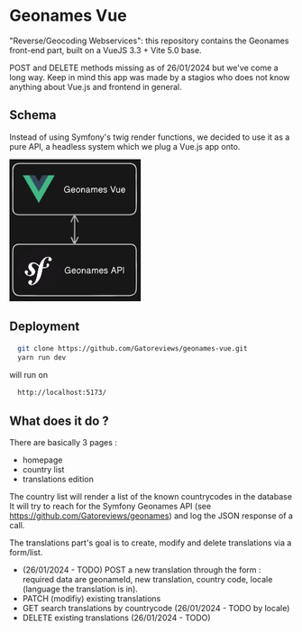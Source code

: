 # Geonames Vue

"Reverse/Geocoding Webservices": this repository contains the Geonames front-end part, built on a VueJS 3.3 + Vite 5.0 base.

POST and DELETE methods missing as of 26/01/2024 but we've come a long way.
Keep in mind this app was made by a stagios who does not know anything about Vue.js and frontend in general.

## Schema

Instead of using Symfony's twig render functions, we decided to use it as a pure API, a headless system which we plug a Vue.js app onto.

![Geonames-readme-schema](src/assets/readme_schema.jpg)

## Deployment

```bash
  git clone https://github.com/Gatoreviews/geonames-vue.git
  yarn run dev
```
will run on 
```bash
  http://localhost:5173/
```

## What does it do ?

There are basically 3 pages : 
- homepage
- country list
- translations edition 

The country list will render a list of the known countrycodes in the database
It will try to reach for the Symfony Geonames API (see https://github.com/Gatoreviews/geonames) and log the JSON response of a call.

The translations part's goal is to create, modify and delete translations via a form/list.
- (26/01/2024 - TODO) POST a new translation through the form : required data are geonameId, new translation, country code, locale (language the translation is in).
- PATCH (modifiy) existing translations
- GET search translations by countrycode (26/01/2024 - TODO by locale)
- DELETE existing translations (26/01/2024 - TODO)
